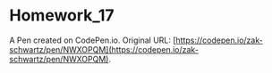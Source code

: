 # Homework_17

A Pen created on CodePen.io. Original URL: [https://codepen.io/zak-schwartz/pen/NWXOPQM](https://codepen.io/zak-schwartz/pen/NWXOPQM).


